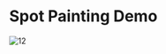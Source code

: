 # Spot Painting Demo
![12](https://github.com/user-attachments/assets/13b7d8b1-a3cf-42a3-b3ec-d822fef54a80)
